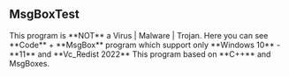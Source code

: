 <h2>MsgBoxTest</h2>
This program is **NOT** a Virus | Malware | Trojan. Here you can see **Code** + **MsgBox** program which support only **Windows 10** - **11** and **Vc_Redist 2022**
This program based on **C++** and MsgBoxes.
